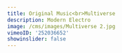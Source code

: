 ```yaml
---
title: Original Music<br>Multiverse
description: Modern Electro
image: /cms/images/Multiverse 2.jpg
vimeoID: '252036652'
showinslider: false
---
```











